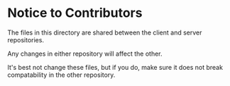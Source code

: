 # Notice to Contributors

The files in this directory are shared between the client and server repositories.

Any changes in either repository will affect the other.

It's best not change these files, but if you do, make sure it does not break compatability in the other repository.